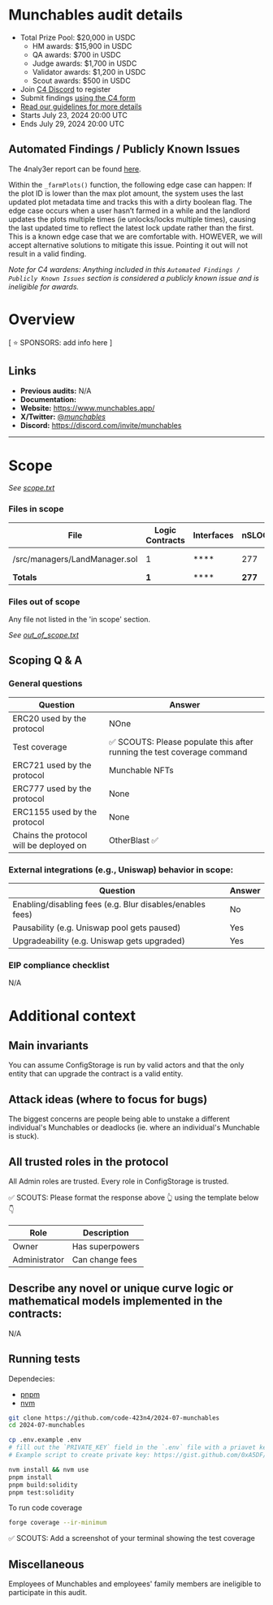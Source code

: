 # Munchables audit details

- Total Prize Pool: $20,000 in USDC
  - HM awards: $15,900 in USDC
  - QA awards: $700 in USDC
  - Judge awards: $1,700 in USDC
  - Validator awards: $1,200 in USDC
  - Scout awards: $500 in USDC
- Join [C4 Discord](https://discord.gg/code4rena) to register
- Submit findings [using the C4 form](https://code4rena.com/contests/2024-07-munchables/submit)
- [Read our guidelines for more details](https://docs.code4rena.com/roles/wardens)
- Starts July 23, 2024 20:00 UTC
- Ends July 29, 2024 20:00 UTC

## Automated Findings / Publicly Known Issues

The 4naly3er report can be found [here](https://github.com/code-423n4/2024-07-munchables/blob/main/4naly3er-report.md).

Within the `_farmPlots()` function, the following edge case can happen:
If the plot ID is lower than the max plot amount, the system uses the last updated plot metadata time and tracks this with a dirty boolean flag. The edge case occurs when a user hasn’t farmed in a while and the landlord updates the plots multiple times (ie unlocks/locks multiple times), causing the last updated time to reflect the latest lock update rather than the first. This is a known edge case that we are comfortable with. HOWEVER, we will accept alternative solutions to mitigate this issue. Pointing it out will not result in a valid finding.

_Note for C4 wardens: Anything included in this `Automated Findings / Publicly Known Issues` section is considered a publicly known issue and is ineligible for awards._

# Overview

[ ⭐️ SPONSORS: add info here ]

## Links

- **Previous audits:** N/A
- **Documentation:**
- **Website:** https://www.munchables.app/
- **X/Twitter:** [@_munchables_](https://x.com/_munchables_)
- **Discord:** https://discord.com/invite/munchables

---

# Scope

_See [scope.txt](https://github.com/code-423n4/2024-07-munchables/blob/main/scope.txt)_

### Files in scope

| File                          | Logic Contracts | Interfaces | nSLOC   | Purpose | Libraries used                                            |
| ----------------------------- | --------------- | ---------- | ------- | ------- | --------------------------------------------------------- |
| /src/managers/LandManager.sol | 1               | \*\*\*\*   | 277     |         | openzeppelin-contracts/contracts/token/ERC721/IERC721.sol |
| **Totals**                    | **1**           | \*\*\*\*   | **277** |         |                                                           |

### Files out of scope

Any file not listed in the 'in scope' section.

_See [out_of_scope.txt](https://github.com/code-423n4/2024-07-munchables/blob/main/out_of_scope.txt)_

## Scoping Q &amp; A

### General questions

| Question                                | Answer                                                                  |
| --------------------------------------- | ----------------------------------------------------------------------- |
| ERC20 used by the protocol              | NOne                                                                    |
| Test coverage                           | ✅ SCOUTS: Please populate this after running the test coverage command |
| ERC721 used by the protocol             | Munchable NFTs                                                          |
| ERC777 used by the protocol             | None                                                                    |
| ERC1155 used by the protocol            | None                                                                    |
| Chains the protocol will be deployed on | OtherBlast ✅                                                           |

### External integrations (e.g., Uniswap) behavior in scope:

| Question                                                  | Answer |
| --------------------------------------------------------- | ------ |
| Enabling/disabling fees (e.g. Blur disables/enables fees) | No     |
| Pausability (e.g. Uniswap pool gets paused)               | Yes    |
| Upgradeability (e.g. Uniswap gets upgraded)               | Yes    |

### EIP compliance checklist

N/A

# Additional context

## Main invariants

You can assume ConfigStorage is run by valid actors and that the only entity that can upgrade the contract is a valid entity.

## Attack ideas (where to focus for bugs)

The biggest concerns are people being able to unstake a different individual's Munchables or deadlocks (ie. where an individual's Munchable is stuck).

## All trusted roles in the protocol

All Admin roles are trusted. Every role in ConfigStorage is trusted.

✅ SCOUTS: Please format the response above 👆 using the template below👇

| Role          | Description     |
| ------------- | --------------- |
| Owner         | Has superpowers |
| Administrator | Can change fees |

## Describe any novel or unique curve logic or mathematical models implemented in the contracts:

N/A

## Running tests

Dependecies:

- [pnpm](https://pnpm.io/)
- [nvm](https://github.com/nvm-sh/nvm)

```bash
git clone https://github.com/code-423n4/2024-07-munchables
cd 2024-07-munchables

cp .env.example .env
# fill out the `PRIVATE_KEY` field in the `.env` file with a priavet key (in hex format `0x...`)
# Example script to create private key: https://gist.github.com/0xA5DF/3618fd9577777b30305442430bec800d

nvm install && nvm use
pnpm install
pnpm build:solidity
pnpm test:solidity
```

To run code coverage

```bash
forge coverage --ir-minimum
```

✅ SCOUTS: Add a screenshot of your terminal showing the test coverage

## Miscellaneous

Employees of Munchables and employees' family members are ineligible to participate in this audit.

